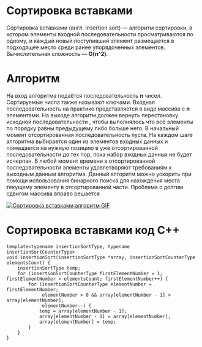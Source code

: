 # Сортировка вставками
Сортировка вставками (англ. Insertion sort) — алгоритм сортировки, в котором элементы входной последовательности просматриваются по одному, и каждый новый поступивший элемент размещается в подходящее место среди ранее упорядоченных элементов. Вычислительная сложность — **O(n^2)**.

# Алгоритм
На вход алгоритма подаётся последовательность **n** чисел. Сортируемые числа также называют ключами. Входная последовательность на практике представляется в виде массива с **n** элементами. На выходе алгоритм должен вернуть перестановку исходной последовательности , чтобы выполнялось что все элементы по порядку равны предыдущему либо больше него.
В начальный момент отсортированная последовательность пуста. На каждом шаге алгоритма выбирается один из элементов входных данных и помещается на нужную позицию в уже отсортированной последовательности до тех пор, пока набор входных данных не будет исчерпан. В любой момент времени в отсортированной последовательности элементы удовлетворяют требованиям к выходным данным алгоритма.
Данный алгоритм можно ускорить при помощи использования бинарного поиска для нахождения места текущему элементу в отсортированной части. Проблема с долгим сдвигом массива вправо решается 

[![Сортировка вставками алгоритм GIF](https://upload.wikimedia.org/wikipedia/commons/0/0f/Insertion-sort-example-300px.gif)](https://github.com/By-Vasiliy/SAS/blob/develop/Documentation/InsertionSort.md#Алгоритм)

# Сортировка вставками код C++
~~~
template<typename insertionSortType, typename insertionSortCounterType>
void insertionSort(insertionSortType *array, insertionSortCounterType elementsCount) {
    insertionSortType temp;
    for (insertionSortCounterType firstElementNumber = 1; firstElementNumber < elementsCount; firstElementNumber++) {
        for (insertionSortCounterType elementNumber = firstElementNumber;
             elementNumber > 0 && array[elementNumber - 1] > array[elementNumber];
             elementNumber--) {
            temp = array[elementNumber - 1];
            array[elementNumber - 1] = array[elementNumber];
            array[elementNumber] = temp;
        }
    }
}
~~~